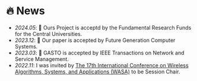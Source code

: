 # 🔥 News
- *2024.05*: 🎉 Ours Project is acceptd by the Fundamental Research Funds for the Central Universities.
- *2023.12*: 🎉 Our paper is accepted by Future Generation Computer Systems.
- *2023.03*: 🎉 GASTO is accepted by IEEE Transactions on Network and Service Management.
- *2022.11*: I was invited by [The 17th International Conference on Wireless Algorithms, Systems, and Applications (WASA)](http://wasa-conference.org/WASA2023/program.html) to be Session Chair.
